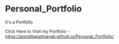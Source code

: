 # Personal_Portfolio
It's a Portfolio

Click Here to Visit my Portfolio - https://aninditapattnayak.github.io/Personal_Portfolio/
